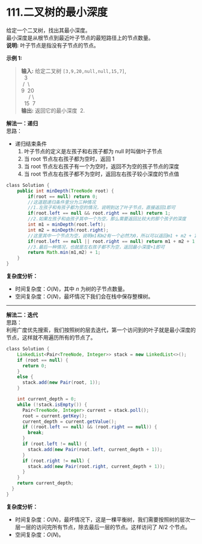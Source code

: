 # 111.二叉树的最小深度

给定一个二叉树，找出其最小深度。  
最小深度是从根节点到最近叶子节点的最短路径上的节点数量。  
**说明:** 叶子节点是指没有子节点的节点。

**示例 1:**  
>**输入:**  给定二叉树 `[3,9,20,null,null,15,7]`,  
> &nbsp;&nbsp;3  
  &nbsp;/&nbsp; \\  
  9&nbsp;  20  
  &nbsp;&nbsp;&nbsp;&nbsp; /  \\  
  &nbsp;&nbsp;15&nbsp;&nbsp;7  
>**输出:**  返回它的最小深度  2.  

**解法一：递归**  
思路：  

* 递归结束条件
    1. 叶子节点的定义是左孩子和右孩子都为 null 时叫做叶子节点
    2. 当 root 节点左右孩子都为空时，返回 1
    3. 当 root 节点左右孩子有一个为空时，返回不为空的孩子节点的深度
    4. 当 root 节点左右孩子都不为空时，返回左右孩子较小深度的节点值

```Java
class Solution {
    public int minDepth(TreeNode root) {
        if(root == null) return 0;
        //这道题递归条件里分为三种情况
        //1.左孩子和有孩子都为空的情况，说明到达了叶子节点，直接返回1即可
        if(root.left == null && root.right == null) return 1;
        //2.如果左孩子和由孩子其中一个为空，那么需要返回比较大的那个孩子的深度
        int m1 = minDepth(root.left);
        int m2 = minDepth(root.right);
        //这里其中一个节点为空，说明m1和m2有一个必然为0，所以可以返回m1 + m2 + 1;
        if(root.left == null || root.right == null) return m1 + m2 + 1;
        //3.最后一种情况，也就是左右孩子都不为空，返回最小深度+1即可
        return Math.min(m1,m2) + 1;
    }
}

```

**复杂度分析：**  

* 时间复杂度：$O(N)$，其中 $n$ 为树的子节点数量。
* 空间复杂度：$O(N)$，最坏情况下我们会在栈中保存整棵树。

---
**解法二：迭代**  
思路：  
利用广度优先搜索，我们按照树的层去迭代，第一个访问到的叶子就是最小深度的节点，这样就不用遍历所有的节点了。

```Java
class Solution {
    LinkedList<Pair<TreeNode, Integer>> stack = new LinkedList<>();
    if (root == null) {
      return 0;
    }
    else {
      stack.add(new Pair(root, 1));
    }

    int current_depth = 0;
    while (!stack.isEmpty()) {
      Pair<TreeNode, Integer> current = stack.poll();
      root = current.getKey();
      current_depth = current.getValue();
      if ((root.left == null) && (root.right == null)) {
        break;
      }
      if (root.left != null) {
        stack.add(new Pair(root.left, current_depth + 1));
      }
      if (root.right != null) {
        stack.add(new Pair(root.right, current_depth + 1));
      }
    }
    return current_depth;
  }
}

```

**复杂度分析：**  

* 时间复杂度：$O(N)$，最坏情况下，这是一棵平衡树，我们需要按照树的层次一层一层的访问完所有节点，除去最后一层的节点。这样访问了 $N/2$ 个节点。
* 空间复杂度：$O(N)$。
